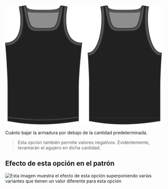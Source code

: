 ![La opción de soltar el acorazado en Aaron](./armholedrop.svg)

Cuánto bajar la armadura por debajo de la cantidad predeterminada.

> Esta opción también permite valores negativos. Evidentemente, levantarán el agujero en dicha cantidad.

## Efecto de esta opción en el patrón

![Esta imagen muestra el efecto de esta opción superponiendo varias variantes que tienen un valor diferente para esta opción](aaron\_armholedrop\_sample.svg "Efecto de esta opción en el patrón")

